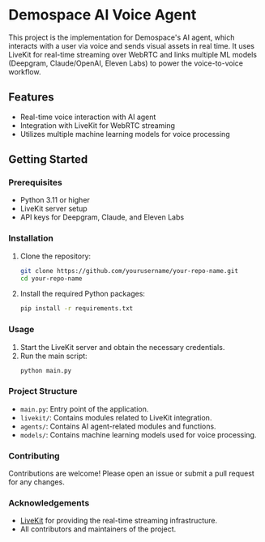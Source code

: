 # Demospace AI Voice Agent

This project is the implementation for Demospace's AI agent, which interacts with a user via voice and sends visual assets in real time. It uses LiveKit for real-time streaming over WebRTC and links multiple ML models (Deepgram, Claude/OpenAI, Eleven Labs) to power the voice-to-voice workflow.

## Features

- Real-time voice interaction with AI agent
- Integration with LiveKit for WebRTC streaming
- Utilizes multiple machine learning models for voice processing

## Getting Started

### Prerequisites

- Python 3.11 or higher
- LiveKit server setup
- API keys for Deepgram, Claude, and Eleven Labs

### Installation

1. Clone the repository:

   ```sh
   git clone https://github.com/yourusername/your-repo-name.git
   cd your-repo-name
   ```

2. Install the required Python packages:
   ```sh
   pip install -r requirements.txt
   ```

### Usage

1. Start the LiveKit server and obtain the necessary credentials.
2. Run the main script:
   ```sh
   python main.py
   ```

### Project Structure

- `main.py`: Entry point of the application.
- `livekit/`: Contains modules related to LiveKit integration.
- `agents/`: Contains AI agent-related modules and functions.
- `models/`: Contains machine learning models used for voice processing.

### Contributing

Contributions are welcome! Please open an issue or submit a pull request for any changes.

### Acknowledgements

- [LiveKit](https://livekit.io/) for providing the real-time streaming infrastructure.
- All contributors and maintainers of the project.
